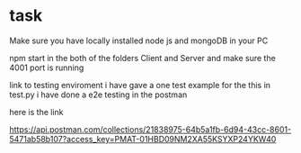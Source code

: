 # task


Make sure you have locally installed node js and mongoDB in your PC 

npm start in the both of the folders Client and Server and make sure the 4001 port is running



link to testing enviroment 
i have gave a one test example for the this in test.py
i have done a e2e testing in the postman

here is the link


https://api.postman.com/collections/21838975-64b5a1fb-6d94-43cc-8601-5471ab58b107?access_key=PMAT-01HBD09NM2XA55KSYXP24YKW40
